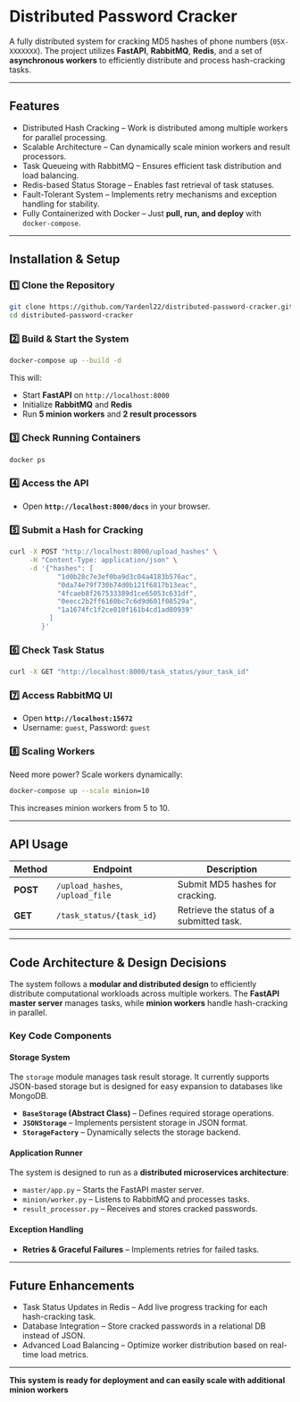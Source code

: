 # **Distributed Password Cracker**

A fully distributed system for cracking MD5 hashes of phone numbers (`05X-XXXXXXX`).
The project utilizes **FastAPI**, **RabbitMQ**, **Redis**, and a set of **asynchronous workers** to efficiently distribute and process hash-cracking tasks.

---

## **Features**
- Distributed Hash Cracking – Work is distributed among multiple workers for parallel processing.
- Scalable Architecture – Can dynamically scale minion workers and result processors.
- Task Queueing with RabbitMQ – Ensures efficient task distribution and load balancing.
- Redis-based Status Storage – Enables fast retrieval of task statuses.
- Fault-Tolerant System – Implements retry mechanisms and exception handling for stability.
- Fully Containerized with Docker – Just **pull, run, and deploy** with `docker-compose`.

---

## **Installation & Setup**
### **1️⃣ Clone the Repository**
```bash
git clone https://github.com/Yardenl22/distributed-password-cracker.git
cd distributed-password-cracker
```

### **2️⃣ Build & Start the System**
```bash
docker-compose up --build -d
```
This will:
- Start **FastAPI** on `http://localhost:8000`
- Initialize **RabbitMQ** and **Redis**
- Run **5 minion workers** and **2 result processors**

### **3️⃣ Check Running Containers**
```bash
docker ps
```

### **4️⃣ Access the API**
- Open **`http://localhost:8000/docs`** in your browser.

### **5️⃣ Submit a Hash for Cracking**
```bash
curl -X POST "http://localhost:8000/upload_hashes" \
     -H "Content-Type: application/json" \
     -d '{"hashes": [
            "1d0b28c7e3ef0ba9d3c04a4183b576ac",
            "0da74e79f730b74d0b121f6817b13eac",
            "4fcaeb8f267533389d1ce65053c631df",
            "0eecc2b2ff6160bc7c6d9d601f08529a",
            "1a1674fc1f2ce010f161b4cd1ad80939"
          ]
        }'
```

### **6️⃣ Check Task Status**
```bash
curl -X GET "http://localhost:8000/task_status/your_task_id"
```

### **7️⃣ Access RabbitMQ UI**
- Open **`http://localhost:15672`**
- Username: `guest`, Password: `guest`

### **8️⃣ Scaling Workers**
Need more power? Scale workers dynamically:
```bash
docker-compose up --scale minion=10
```
This increases minion workers from 5 to 10.

---

## **API Usage**

| **Method** | **Endpoint**             | **Description** |
|-----------|--------------------------|-----------------|
| **POST**  | `/upload_hashes`, `/upload_file`       | Submit MD5 hashes for cracking. |
| **GET**   | `/task_status/{task_id}` | Retrieve the status of a submitted task. |

---

## **Code Architecture & Design Decisions**

The system follows a **modular and distributed design** to efficiently distribute computational workloads across multiple workers. 
The **FastAPI master server** manages tasks, while **minion workers** handle hash-cracking in parallel.

### **Key Code Components**

#### **Storage System**
The `storage` module manages task result storage. It currently supports JSON-based storage but is designed for easy expansion to databases like MongoDB.

- **`BaseStorage` (Abstract Class)** – Defines required storage operations.
- **`JSONStorage`** – Implements persistent storage in JSON format.
- **`StorageFactory`** – Dynamically selects the storage backend.

#### **Application Runner**
The system is designed to run as a **distributed microservices architecture**:
- `master/app.py` – Starts the FastAPI master server.
- `minion/worker.py` – Listens to RabbitMQ and processes tasks.
- `result_processor.py` – Receives and stores cracked passwords.

#### **Exception Handling**
- **Retries & Graceful Failures** – Implements retries for failed tasks.

---

## **Future Enhancements**
- Task Status Updates in Redis – Add live progress tracking for each hash-cracking task.
- Database Integration – Store cracked passwords in a relational DB instead of JSON.
- Advanced Load Balancing – Optimize worker distribution based on real-time load metrics.

---

**This system is ready for deployment and can easily scale with additional minion workers**
